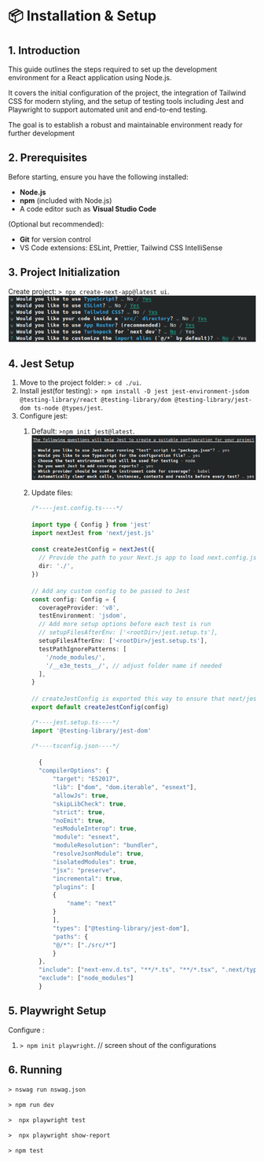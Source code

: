 # 📦 Installation & Setup

## 1. Introduction

This guide outlines the steps required to set up the development environment for a React application using Node.js.

It covers the initial configuration of the project, the integration of Tailwind CSS for modern styling, and the setup of testing tools including Jest and Playwright to support automated unit and end-to-end testing.

The goal is to establish a robust and maintainable environment ready for further development

## 2. Prerequisites

Before starting, ensure you have the following installed:

* **Node.js**
* **npm** (included with Node.js)
* A code editor such as **Visual Studio Code**

(Optional but recommended):

* **Git** for version control
* VS Code extensions: ESLint, Prettier, Tailwind CSS IntelliSense

## 3. Project Initialization

Create project: `> npx create-next-app@latest ui`.
   ![creation options](creation_options.png)

## 4. Jest Setup

1. Move to the project folder: `> cd ./ui`.
2. Install jest(for testing): `> npm install -D jest jest-environment-jsdom @testing-library/react @testing-library/dom @testing-library/jest-dom ts-node @types/jest`.
3. Configure jest:
   1. Default: `>npm init jest@latest`.
      ![creation options](jest_configurations.png)
   2. Update files:

      ```typescript
      /*----jest.config.ts----*/

      import type { Config } from 'jest'
      import nextJest from 'next/jest.js'

      const createJestConfig = nextJest({
        // Provide the path to your Next.js app to load next.config.js and .env files in your test environment
        dir: './',
      })

      // Add any custom config to be passed to Jest
      const config: Config = {
        coverageProvider: 'v8',
        testEnvironment: 'jsdom',
        // Add more setup options before each test is run
        // setupFilesAfterEnv: ['<rootDir>/jest.setup.ts'],
        setupFilesAfterEnv: ['<rootDir>/jest.setup.ts'],
        testPathIgnorePatterns: [
          '/node_modules/',
          '/__e3e_tests__/', // adjust folder name if needed
        ],
      }

      // createJestConfig is exported this way to ensure that next/jest can load the Next.js config which is async
      export default createJestConfig(config)
      ```

      ```typescript
      /*----jest.setup.ts----*/
      import '@testing-library/jest-dom'
      ```

      ```typescript
      /*----tsconfig.json----*/

        {
        "compilerOptions": {
            "target": "ES2017",
            "lib": ["dom", "dom.iterable", "esnext"],
            "allowJs": true,
            "skipLibCheck": true,
            "strict": true,
            "noEmit": true,
            "esModuleInterop": true,
            "module": "esnext",
            "moduleResolution": "bundler",
            "resolveJsonModule": true,
            "isolatedModules": true,
            "jsx": "preserve",
            "incremental": true,
            "plugins": [
            {
                "name": "next"
            }
            ],
            "types": ["@testing-library/jest-dom"],
            "paths": {
            "@/*": ["./src/*"]
            }
        },
        "include": ["next-env.d.ts", "**/*.ts", "**/*.tsx", ".next/types/**/*.ts"],
        "exclude": ["node_modules"]
        }
      ```

## 5. Playwright Setup

Configure :

1. `> npm init playwright`.
   // screen shout of the configurations

## 6. Running

`> nswag run nswag.json `

`> npm run dev`

`>  npx playwright test`

`>  npx playwright show-report`

`> npm test`
